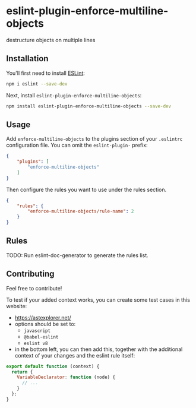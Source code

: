 # eslint-plugin-enforce-multiline-objects

destructure objects on multiple lines

## Installation

You'll first need to install [ESLint](https://eslint.org/):

```sh
npm i eslint --save-dev
```

Next, install `eslint-plugin-enforce-multiline-objects`:

```sh
npm install eslint-plugin-enforce-multiline-objects --save-dev
```

## Usage

Add `enforce-multiline-objects` to the plugins section of your `.eslintrc` configuration file. You can omit the `eslint-plugin-` prefix:

```json
{
    "plugins": [
        "enforce-multiline-objects"
    ]
}
```


Then configure the rules you want to use under the rules section.

```json
{
    "rules": {
        "enforce-multiline-objects/rule-name": 2
    }
}
```

## Rules

<!-- begin auto-generated rules list -->
TODO: Run eslint-doc-generator to generate the rules list.
<!-- end auto-generated rules list -->


## Contributing

Feel free to contribute!

To test if your added context works, you can create some test cases in this website:

- https://astexplorer.net/
- options should be set to:
    - `javascript`
    - `@babel-eslint`
    - `eslint v8`
- in the bottom left, you can then add this, together with the additional context of your changes and the eslint rule itself:

```javascript
export default function (context) {
  return {
    VariableDeclarator: function (node) {
      // ...
    }
  };
}
```

